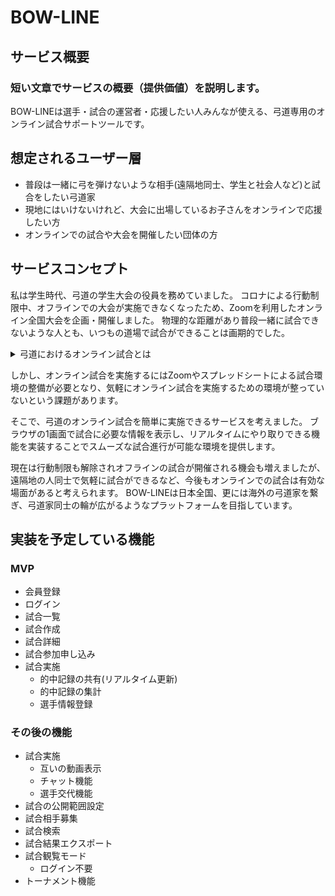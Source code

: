 # BOW-LINE

## サービス概要
### 短い文章でサービスの概要（提供価値）を説明します。
BOW-LINEは選手・試合の運営者・応援したい人みんなが使える、弓道専用のオンライン試合サポートツールです。

## 想定されるユーザー層
- 普段は一緒に弓を弾けないような相手(遠隔地同士、学生と社会人など)と試合をしたい弓道家
- 現地にはいけないけれど、大会に出場しているお子さんをオンラインで応援したい方
- オンラインでの試合や大会を開催したい団体の方

## サービスコンセプト
私は学生時代、弓道の学生大会の役員を務めていました。
コロナによる行動制限中、オフラインでの大会が実施できなくなったため、Zoomを利用したオンライン全国大会を企画・開催しました。
物理的な距離があり普段一緒に試合できないような人とも、いつもの道場で試合ができることは画期的でした。

<details><summary>弓道におけるオンライン試合とは</summary><div>

弓道で行うオンライン試合は以下のようなものです。
- [こちらの動画](https://www.youtube.com/live/WNSySqMP6iE?feature=share&t=24334)ではオンライン大会の配信の様子が公開されています。
- 上記の動画の様に、対戦会場間でZoomを接続し、互いの競技中の姿を撮影します。
- 競技の進行はZoomによる音声を通して実施します。
- 両者の的中記録はスプレッドシートを用いて記録し、リアルタイムに共有されています。
- 選手交代などの届け出や競技中の連絡はチャットを利用して実施します。(競技中の選手の妨げとならないようにするためです。)
- [こちらの動画](https://youtu.be/C39Q6PR-Zbo)は東京都学生弓道連盟が公開しているオンライン試合のマニュアル動画です。
	- 公式戦用のマニュアルのため、行射前後の的の確認を実施し常に的を撮影し続ける手順とされていますが、練習試合などであれば両者の取り決めによって
- 上記は一般的な方式ですが、試合参加者同士の取り決めにより柔軟な方式変更が可能です。

</div></details>

しかし、オンライン試合を実施するにはZoomやスプレッドシートによる試合環境の整備が必要となり、気軽にオンライン試合を実施するための環境が整っていないという課題があります。

そこで、弓道のオンライン試合を簡単に実施できるサービスを考えました。
ブラウザの1画面で試合に必要な情報を表示し、リアルタイムにやり取りできる機能を実装することでスムーズな試合進行が可能な環境を提供します。

現在は行動制限も解除されオフラインの試合が開催される機会も増えましたが、遠隔地の人同士で気軽に試合ができるなど、今後もオンラインでの試合は有効な場面があると考えられます。
BOW-LINEは日本全国、更には海外の弓道家を繋ぎ、弓道家同士の輪が広がるようなプラットフォームを目指しています。

## 実装を予定している機能
### MVP
* 会員登録
* ログイン
* 試合一覧
* 試合作成
* 試合詳細
* 試合参加申し込み
* 試合実施
	* 的中記録の共有(リアルタイム更新)
	* 的中記録の集計
	* 選手情報登録

### その後の機能
* 試合実施
	* 互いの動画表示
	* チャット機能
	* 選手交代機能
* 試合の公開範囲設定
* 試合相手募集
* 試合検索
* 試合結果エクスポート
* 試合観覧モード
	* ログイン不要
* トーナメント機能

